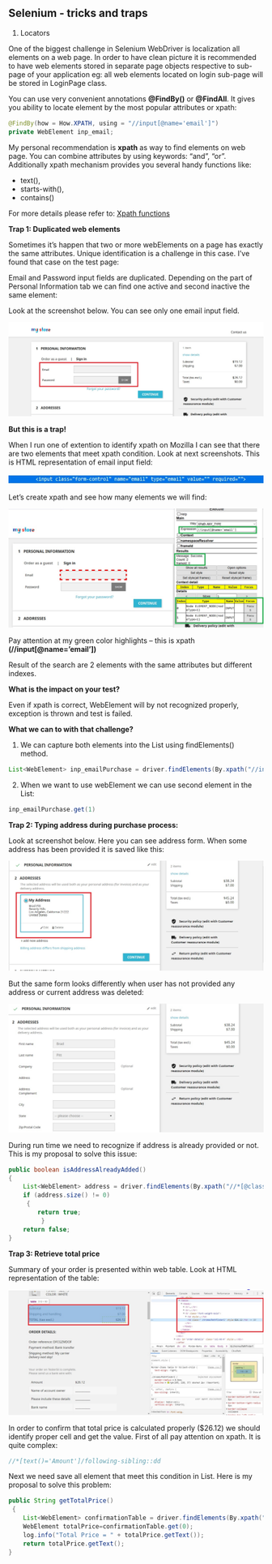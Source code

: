## Selenium - tricks and traps

1. Locators

One of the biggest challenge in Selenium WebDriver is localization all elements on a web page. 
In order to have clean picture it is recommended to have web elements stored in separate page objects respective to sub-page of your application eg: all web elements located on login sub-page will be stored in LoginPage class. 

You can use very convenient annotations **@FindBy()** or **@FindAll**. It gives you ability to locate element by the most popular attributes or xpath:

```java
@FindBy(how = How.XPATH, using = "//input[@name='email']")
private WebElement inp_email;
```

My personal recommendation is **xpath** as way to find elements on web page.
You can combine attributes by using keywords: “and”, “or”. Additionally xpath mechanism provides you several handy functions like: 

*  text(),
*  starts-with(),
*  contains()

For more details please refer to: 
[Xpath functions](https://www.swtestacademy.com/xpath-selenium/)
	

**Trap 1: 
Duplicated web elements**


Sometimes it’s happen that two or more webElements on a page has exactly the same attributes. Unique identification is a challenge in this case.
I’ve found that case on the test page: 

Email and Password input fields are duplicated. Depending on the part of Personal Information tab we can find one active and second inactive the same element:

 Look at the screenshot below. You can see only one email input field. 
 
![trap](./img/bdd/trap1.jpg)



**But this is a trap!**

When I run one of extention to identify xpath on Mozilla I can see that there are two elements that meet xpath condition. Look at next screenshots. 
This is HTML representation of email input field:

![trap](./img/bdd/html.jpg)

Let’s create xpath and see how many elements we will find:


![trap](./img/bdd/trap2.jpg)



Pay attention at my green color highlights – this is xpath  **(//input[@name=’email’])**

Result of the search are 2 elements with the same attributes but different indexes. 


**What is the impact on your test?** 
    
Even if xpath is correct, WebElement will by not recognized properly, exception is thrown and test is failed. 
        
        

**What we can to with that challenge?**
1. We can capture both elements into the List using findElements() method.
 
```java
List<WebElement> inp_emailPurchase = driver.findElements(By.xpath("//input[@name='email']"));
```

2. When we want to use webElement we can use second element in the List:

```java
inp_emailPurchase.get(1)
```



**Trap 2: Typing address during purchase process:**

Look at screenshot below. Here you can see address form. When some address has been provided it is saved like this:

![trap](./img/bdd/address1.jpg)

But the same form looks differently when user has not provided any address or current address was deleted:


![trap](./img/bdd/address2.jpg)


During run time we need to recognize if address is already provided or not. 
This is my proposal to solve this issue:

```java
public boolean isAddressAlreadyAdded()
{
    List<WebElement> address = driver.findElements(By.xpath("//*[@class='address-footer']//child::a"));
    if (address.size() != 0)
	 {
       	return true;
    	 }	
	return false;
}
```

**Trap 3: Retrieve total price**

Summary of your order is presented within web table. 
Look at HTML representation of the table:

![trap](./img/bdd/totalPrice2.jpg)

In order to confirm that total price is calculated properly ($26.12)  we should identify proper cell and get the value. 
First of all pay attention on xpath. It is quite complex:

```java
//*[text()='Amount']/following-sibling::dd
```

Next we need save all element that meet this condition in List. Here is my proposal to solve this problem:

```java
public String getTotalPrice()
 {
    List<WebElement> confirmationTable = driver.findElements(By.xpath("//*[text()='Amount']/following-sibling::dd"));
    WebElement totalPrice=confirmationTable.get(0);
    log.info("Total Price = " + totalPrice.getText());
    return totalPrice.getText();
}
```